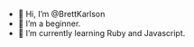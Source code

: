 - 👋 Hi, I’m @BrettKarlson
- 👀 I’m a beginner.
- 🌱 I’m currently learning Ruby and Javascript.


<!---
BrettKarlson/BrettKarlson is a ✨ special ✨ repository because its `README.md` (this file) appears on your GitHub profile.
You can click the Preview link to take a look at your changes.
--->
